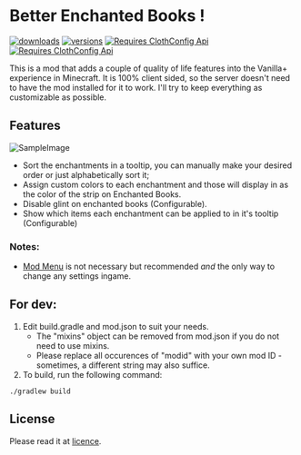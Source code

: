 # Better Enchanted Books !

[![downloads](http://cf.way2muchnoise.eu/369122.svg?badge_style=flat)](https://www.curseforge.com/minecraft/mc-mods/better-enchanted-books)
[![versions](http://cf.way2muchnoise.eu/versions/369122.svg?badge_style=flat)](https://www.curseforge.com/minecraft/mc-mods/better-enchanted-books)
[![Requires ClothConfig Api](http://cf.way2muchnoise.eu/title/fabric-api_Requires_%20.svg?badge_style=flat)](https://www.curseforge.com/minecraft/mc-mods/fabric-api)
[![Requires ClothConfig Api](http://cf.way2muchnoise.eu/title/cloth-config_Requires_%20.svg?badge_style=flat)](https://www.curseforge.com/minecraft/mc-mods/cloth-config/)

This is a mod that adds a couple of quality of life features into the Vanilla+ experience in Minecraft.
It is 100% client sided, so the server doesn't need to have the mod installed for it to work.
I'll try to keep everything as customizable as possible.

## Features

![SampleImage](https://user-images.githubusercontent.com/6233500/77241366-0265cf00-6be9-11ea-9ef4-d4b667513b75.png)

 - Sort the enchantments in a tooltip, you can manually make your desired order or just alphabetically sort it;
 - Assign custom colors to each enchantment and those will display in as the color of the strip on Enchanted Books.
 - Disable glint on enchanted books (Configurable).
 - Show which items each enchantment can be applied to in it's tooltip (Configurable)

### Notes:

 - [Mod Menu](https://www.curseforge.com/minecraft/mc-mods/modmenu/) is not necessary but recommended _and_ the only way to change any settings ingame.

## For dev:

1. Edit build.gradle and mod.json to suit your needs.
    * The "mixins" object can be removed from mod.json if you do not need to use mixins.
    * Please replace all occurences of "modid" with your own mod ID - sometimes, a different string may also suffice.
2. To build, run the following command:
```
./gradlew build
```

## License

Please read it at [licence](LICENSE).
